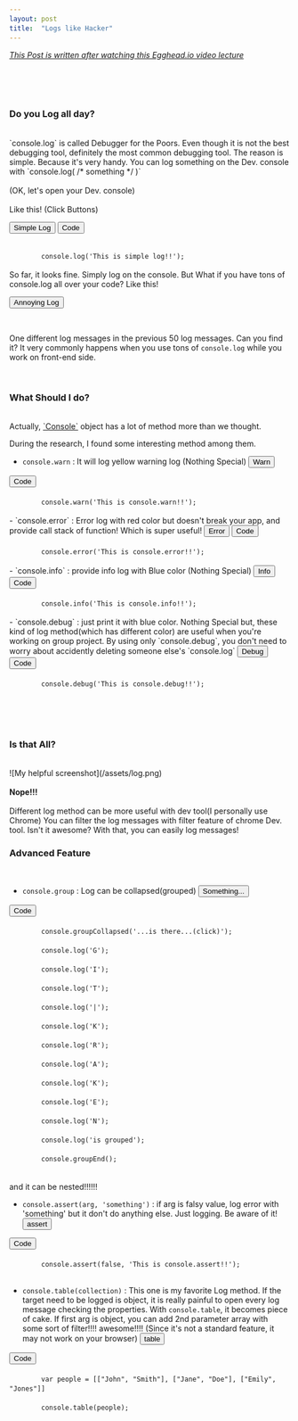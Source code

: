 ```yaml
---
layout: post
title:  "Logs like Hacker"
---
```


<a href="https://egghead.io/series/js-console-for-power-users" target="_blank"><em>This Post is written after watching this Egghead.io video lecture</em></a>

<br><br><br>
<h3>Do you Log all day?</h3>
<br>
`console.log` is called Debugger for the Poors. Even though it is not the best debugging tool, definitely the most common debugging tool. The reason is simple. Because it's very handy. You can log something on the Dev. console with `console.log( /* something */ )`
<br>
<br>
(OK, let's open your Dev. console) <br>
<br>
Like this! (Click Buttons)
<br>

<button class="btn btn-primary" type="button" id="log1">Simple Log</button>
<button class="btn btn-primary" type="button" data-toggle="collapse" data-target="#collapseExample1" aria-expanded="false" aria-controls="collapseExample1">
  Code
</button>
<div class="collapse" id="collapseExample1">
  <div class="well">
    <code>
        console.log('This is simple log!!');
    </code>
  </div>
</div>
<script>
    document.getElementById('log1').addEventListener('click', function() {
        console.log('This is simple log!!!!');
    });
</script>
So far, it looks fine. Simply log on the console. But What if you have tons of console.log all over your code? Like this!

<button class="btn btn-warning" type="button" id="log2">Annoying Log</button>
<script>
    document.getElementById('log2').addEventListener('click', function() {
        for(var i = 0; i != 50; i++) {
            if(i === 20) {
                console.log('This is simple log!!!!ZO ');
            } else {
                console.log('This is simple log!!!!' + i);
            }
        }
    });
</script>
<br>

One different log messages in the previous 50 log messages. Can you find it? It very commonly happens when you use tons of `console.log` while you work on front-end side.

<br>
<h3>What Should I do?</h3>
<br>
Actually, <a href="https://developer.mozilla.org/en-US/docs/Web/API/Console" target="_blank">`Console`</a> object has a lot of method more than we thought.

During the research, I found some interesting method among them.



- `console.warn` : It will log yellow warning log (Nothing Special)  <button class="btn btn-warning btn-xs" type="button" id="log3">Warn</button>
<button class="btn btn-primary btn-xs" type="button" data-toggle="collapse" data-target="#collapseExample3" aria-expanded="false" aria-controls="collapseExample1">
  Code
</button>
<div class="collapse" id="collapseExample3">
  <div class="well">
    <code>
        console.warn('This is console.warn!!');
    </code>
  </div>
</div>
<script>
    document.getElementById('log3').addEventListener('click', function() {
        console.warn('This is console.warn!!!!');
    });
</script>
- `console.error` : Error log with red color but doesn't break your app, and provide call stack of function! Which is super useful! <button class="btn btn-danger btn-xs" type="button" id="log4">Error</button>
<button class="btn btn-primary btn-xs" type="button" data-toggle="collapse" data-target="#collapseExample4" aria-expanded="false" aria-controls="collapseExample1">
  Code
</button>
<div class="collapse" id="collapseExample4">
  <div class="well">
    <code>
        console.error('This is console.error!!');
    </code>
  </div>
</div>
<script>
    document.getElementById('log4').addEventListener('click', function() {
        console.error('This is console.error!!!!');
    });
</script>
- `console.info` : provide info log with Blue color (Nothing Special) <button class="btn btn-info btn-xs" type="button" id="log5">Info</button>
<button class="btn btn-primary btn-xs" type="button" data-toggle="collapse" data-target="#collapseExample5" aria-expanded="false" aria-controls="collapseExample1">
  Code
</button>
<div class="collapse" id="collapseExample5">
  <div class="well">
    <code>
        console.info('This is console.info!!');
    </code>
  </div>
</div>
<script>
    document.getElementById('log5').addEventListener('click', function() {
        console.info('This is console.info!!!!');
    });
</script>
- `console.debug` : just print it with blue color. Nothing Special but, these kind of log method(which has different color) are useful when you're working on group project. By using only `console.debug`, you don't need to worry about accidently deleting someone else's `console.log` <button class="btn btn-primary btn-xs" type="button" id="log6">Debug</button>
<button class="btn btn-primary btn-xs" type="button" data-toggle="collapse" data-target="#collapseExample6" aria-expanded="false" aria-controls="collapseExample1">
  Code
</button>
<div class="collapse" id="collapseExample6">
  <div class="well">
    <code>
        console.debug('This is console.debug!!');
    </code>
  </div>
</div>
<script>
    document.getElementById('log6').addEventListener('click', function() {
        console.debug('This is console.debug!!!!');
    });
</script>
<br>
<br>
<br>
<h3>Is that All?</h3>
<br>
![My helpful screenshot](/assets/log.png)
<br>
<br>
<strong>Nope!!!</strong><br><br> Different log method can be more useful with dev tool(I personally use Chrome)
You can filter the log messages with filter feature of chrome Dev. tool. Isn't it awesome? With that, you can easily log messages!

<br>
<h3>Advanced Feature</h3>
<br>

- `console.group` : Log can be collapsed(grouped) <button class="btn btn-primary btn-xs" type="button" id="log7">Something...</button>
<button class="btn btn-primary btn-xs" type="button" data-toggle="collapse" data-target="#collapseExample7" aria-expanded="false" aria-controls="collapseExample1">
  Code
</button>
<div class="collapse" id="collapseExample7">
  <div class="well">
    <code>
        console.groupCollapsed('...is there...(click)');<br>
        console.log('G');<br>
        console.log('I');<br>
        console.log('T');<br>
        console.log('|');<br>
        console.log('K');<br>
        console.log('R');<br>
        console.log('A');<br>
        console.log('K');<br>
        console.log('E');<br>
        console.log('N');<br>
        console.log('is grouped');<br>
        console.groupEnd();<br>
    </code>
  </div>
</div>
<script>
    document.getElementById('log7').addEventListener('click', function() {
        console.groupCollapsed('...is there...(click)'); 
        console.log('G');
        console.log('I');
        console.log('T');
        console.log('|');
        console.log('K');
        console.log('R');
        console.log('A');
        console.log('K');
        console.log('E');
        console.log('N');
        console.log('is grouped');
        console.groupEnd();
    });
</script>
and it can be nested!!!!!!
<br>

- `console.assert(arg, 'something')` : if arg is falsy value, log error with 'something' but it don't do anything else. Just logging. Be aware of it! <button class="btn btn-danger btn-xs" type="button" id="log8">assert</button>
<button class="btn btn-primary btn-xs" type="button" data-toggle="collapse" data-target="#collapseExample8" aria-expanded="false" aria-controls="collapseExample1">
  Code
</button>
<div class="collapse" id="collapseExample8">
  <div class="well">
    <code>
        console.assert(false, 'This is console.assert!!');
    </code>
  </div>
</div>
<script>
    document.getElementById('log8').addEventListener('click', function() {
        console.assert(false, 'This is console.assert!!!!');
    });
</script>

- `console.table(collection)` : This one is my favorite Log method. If the target need to be logged is object, it is really painful to open every log message checking the properties. With `console.table`, it becomes piece of cake. If first arg is object, you can add 2nd parameter array with some sort of filter!!!! awesome!!!! (Since it's not a standard feature, it may not work on your browser) <button class="btn btn-danger btn-xs" type="button" id="log9">table</button>
<button class="btn btn-primary btn-xs" type="button" data-toggle="collapse" data-target="#collapseExample9" aria-expanded="false" aria-controls="collapseExample1">
  Code
</button>
<div class="collapse" id="collapseExample9">
  <div class="well">
    <code>
        var people = [["John", "Smith"], ["Jane", "Doe"], ["Emily", "Jones"]] <br>
        console.table(people);<br>
    </code>
  </div>
</div>
<script>
    document.getElementById('log9').addEventListener('click', function() {
        var people = [["John", "Smith"], ["Jane", "Doe"], ["Emily", "Jones"]]
        console.table(people);
    });
</script>

